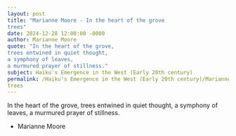 ```yaml
---
layout: post
title: "Marianne Moore - In the heart of the grove
trees"
date: 2024-12-28 12:00:00 -0000
author: Marianne Moore
quote: "In the heart of the grove,
trees entwined in quiet thought,
a symphony of leaves,
a murmured prayer of stillness."
subject: Haiku's Emergence in the West (Early 20th century)
permalink: /Haiku's Emergence in the West (Early 20th century)/Marianne Moore/Marianne Moore - In the heart of the grove
trees
---
```


In the heart of the grove,
trees entwined in quiet thought,
a symphony of leaves,
a murmured prayer of stillness.

- Marianne Moore
